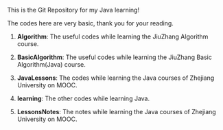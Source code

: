 This is the Git Repository for my Java learning!

The codes here are very basic, thank you for your reading.

1. **Algorithm**: The useful codes while learning the JiuZhang Algorithm course.

2. **BasicAlgorithm**: The useful codes while learning the JiuZhang Basic Algorithm(Java) course.

3. **JavaLessons**: The codes while learning the Java courses of Zhejiang University on MOOC.

4. **learning**: The other codes while learning Java.

5. **LessonsNotes**: The notes while learning the Java courses of Zhejiang University on MOOC.